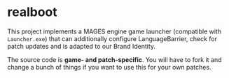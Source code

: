 # realboot

This project implements a MAGES engine game launcher (compatible with `Launcher.exe`) that can additionally configure LanguageBarrier, check for patch updates and is adapted to our Brand Identity.

The source code is **game- and patch-specific**. You will have to fork it and change a bunch of things if you want to use this for your own patches.